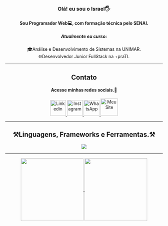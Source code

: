 <div align="center">

### Olá! eu sou o Israel🖐️

<h4>Sou Programador Web💻, com formação técnica pelo SENAI. </h4>

<h5>Atualmente eu curso:</h5> 

🎓Análise e Desenvolvimento de Sistemas na UNIMAR.<br>
🌐Desenvolvedor Junior FullStack na +praTI.<br>

----
## Contato

#### Acesse minhas redes sociais.🫡

<a href="https://www.linkedin.com/in/israelsantoss/">
  <img src="https://cdn.jsdelivr.net/gh/devicons/devicon@latest/icons/linkedin/linkedin-original.svg" height="50" width="50" alt="Linkedin" title="Linkedin">
</a>
<a href="https://www.instagram.com/is.codess/">
 <img src="https://upload.wikimedia.org/wikipedia/commons/thumb/9/95/Instagram_logo_2022.svg/1200px-Instagram_logo_2022.svg.png" width="50" height="50" alt="Instagram" title="Instagram">
</a>
<a href="https://wa.me/5575991715274?text=Eu%20quero%20fazer%20um%20pedido">
  <img src="https://cdn.iconscout.com/icon/premium/png-256-thumb/whatsapp-2752026-2284843.png?f=webp" width="50" height="50"  alt="WhatsApp" title="WhatsApp">
</a>
<a href="https://iscode.vercel.app/">
  <img width="55" height="55" title="Meu Site" src="https://uploaddeimagens.com.br/images/004/769/682/original/logo.png?1712952703">
</a>

----

## ⚒️Linguagens, Frameworks e Ferramentas.⚒️

  <a href="https://skillicons.dev">
    <img src="https://skillicons.dev/icons?i=vscode,git,html,css,figma,js,lua,php,nodejs,bootstrap,mysql" />
  </a>

----

<div align=center>
  <a href="https://github.com/anuraghazra/github-readme-stats">
      <img height=200 align="center" src="https://github-readme-stats.vercel.app/api?username=IsraelDev560&theme=react&rank_icon=github&show_icons=true" />
  </a>
  <a href="https://github.com/anuraghazra/convoychat">
      <img height=200 align="center" src="https://github-readme-stats.vercel.app/api/top-langs?username=IsraelDev560&layout=compact&langs_count=8&card_width=320&theme=react" />
  </a>
</div>
</div>
